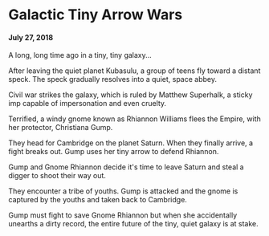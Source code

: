 # Galactic Tiny Arrow Wars
#### July 27, 2018


A long, long time ago in a tiny, tiny galaxy...

After leaving the quiet planet Kubasulu, a group of teens fly toward a distant speck. The speck gradually resolves into a quiet, space abbey.

Civil war strikes the galaxy, which is ruled by Matthew Superhalk, a sticky imp capable of impersonation and even cruelty.

Terrified, a windy gnome known as Rhiannon Williams flees the Empire, with her protector, Christiana Gump.

They head for Cambridge on the planet Saturn. When they finally arrive, a fight breaks out. Gump uses her tiny arrow to defend Rhiannon.

Gump and Gnome Rhiannon decide it's time to leave Saturn and steal a digger to shoot their way out.

They encounter a tribe of youths. Gump is attacked and the gnome is captured by the youths and taken back to Cambridge.

Gump must fight to save Gnome Rhiannon but when she accidentally unearths a dirty record, the entire future of the tiny, quiet galaxy is at stake.